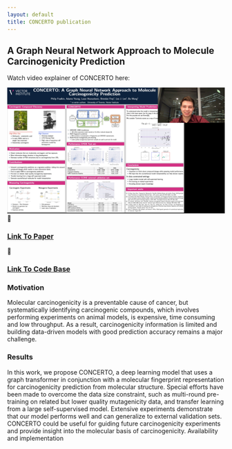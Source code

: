 ```yaml
---
layout: default
title: CONCERTO publication
---
```


## A Graph Neural Network Approach to Molecule Carcinogenicity Prediction

Watch video explainer of CONCERTO here:

<div class="large-image">
    <a href="https://www.youtube.com/watch?app=desktop&v=7krei9z02n4">
        <img src="../images/thumbnail.jpg?raw=tru" alt="Image Alt Text" class="large-image">
    </a>
</div>


<div class="link-container">
    <span class="link-symbol">🔗</span>
    <a href="https://academic.oup.com/bioinformatics/article/38/Supplement_1/i84/6617525">
        <h3>Link To Paper</h3>
        <p></p>
    </a>
</div>

<div class="link-container">
    <span class="link-symbol">🔗</span>
    <a href="https://github.com/bowang-lab/CONCERTO">
        <h3>Link To Code Base</h3>
        <p></p>
    </a>
</div>


### Motivation

Molecular carcinogenicity is a preventable cause of cancer, but systematically identifying carcinogenic compounds, which involves performing experiments on animal models, is expensive, time consuming and low throughput. As a result, carcinogenicity information is limited and building data-driven models with good prediction accuracy remains a major challenge.

### Results

In this work, we propose CONCERTO, a deep learning model that uses a graph transformer in conjunction with a molecular fingerprint representation for carcinogenicity prediction from molecular structure. Special efforts have been made to overcome the data size constraint, such as multi-round pre-training on related but lower quality mutagenicity data, and transfer learning from a large self-supervised model. Extensive experiments demonstrate that our model performs well and can generalize to external validation sets. CONCERTO could be useful for guiding future carcinogenicity experiments and provide insight into the molecular basis of carcinogenicity.
Availability and implementation
